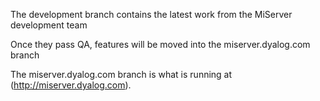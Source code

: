 The development branch contains the latest work from the MiServer development team

Once they pass QA, features will be moved into the miserver.dyalog.com branch

The miserver.dyalog.com branch is what is running at (http://miserver.dyalog.com).

